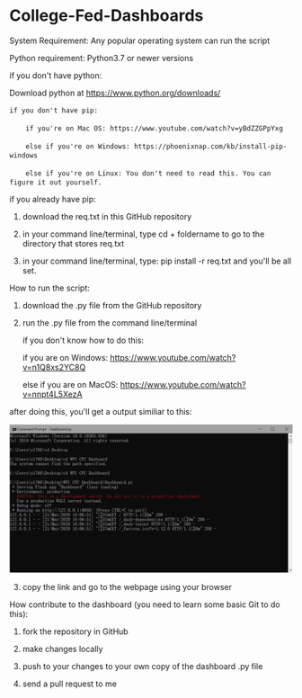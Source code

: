 # College-Fed-Dashboards

System Requirement: Any popular operating system can run the script

Python requirement: Python3.7 or newer versions

if you don't have python:

  Download python at https://www.python.org/downloads/

    if you don't have pip:

        if you're on Mac OS: https://www.youtube.com/watch?v=yBdZZGPpYxg
  
        else if you're on Windows: https://phoenixnap.com/kb/install-pip-windows
  
        else if you're on Linux: You don't need to read this. You can figure it out yourself.
    
if you already have pip:

  1. download the req.txt in this GitHub repository

  2. in your command line/terminal, type cd + foldername to go to the directory that stores req.txt

  3. in your command line/terminal, type:
     pip install -r req.txt
     and you'll be all set.
   
 How to run the script:
 
1. download the .py file from the GitHub repository

2. run the .py file from the command line/terminal

   if you don't know how to do this:
   
     if you are on Windows: https://www.youtube.com/watch?v=n1Q8xs2YC8Q
     
     else if you are on MacOS: https://www.youtube.com/watch?v=nnpt4L5XezA
     
  after doing this, you'll get a output similiar to this:
  
   <img src="Capture.PNG" />
   
3.  copy the link and go to the webpage using your browser

How contribute to the dashboard (you need to learn some basic Git to do this):

1. fork the repository in GitHub

2. make changes locally

3. push to your changes to your own copy of the dashboard .py file

4. send a pull request to me

 

